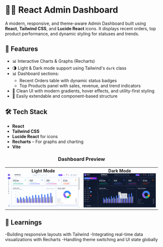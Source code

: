 # 🧑‍💼 React Admin Dashboard

A modern, responsive, and theme-aware Admin Dashboard built using **React**, **Tailwind CSS**, and **Lucide React** icons. It displays recent orders, top product performance, and dynamic styling for statuses and trends.

## 🚀 Features

- 📊 Interactive Charts & Graphs (Recharts) 
- 🌗 Light & Dark mode support using Tailwind's `dark` class  
- 📊 Dashboard sections:
  - Recent Orders table with dynamic status badges
  - Top Products panel with sales, revenue, and trend indicators
- 🎨 Clean UI with modern gradients, hover effects, and utility-first styling
- 🔧 Easily extendable and component-based structure

## 🛠️ Tech Stack

- **React**
- **Tailwind CSS**
- **Lucide React** for icons
- **Recharts** – For graphs and charting
- **Vite** 

<h3 align="center">Dashboard Preview</h3>

<table>
  <tr>
    <td align="center">
      <strong>Light Mode</strong><br>
      <img src="./screenshots/dashboard-light.png" width="300"/>
    </td>
    <td align="center">
      <strong>Dark Mode</strong><br>
      <img src="./screenshots/Dashboard-dark.png" width="300"/>
    </td>
  </tr>
</table>

## 🧠 Learnings

-Building responsive layouts with Tailwind
-Integrating real-time data visualizations with Recharts
-Handling theme switching and UI state globally